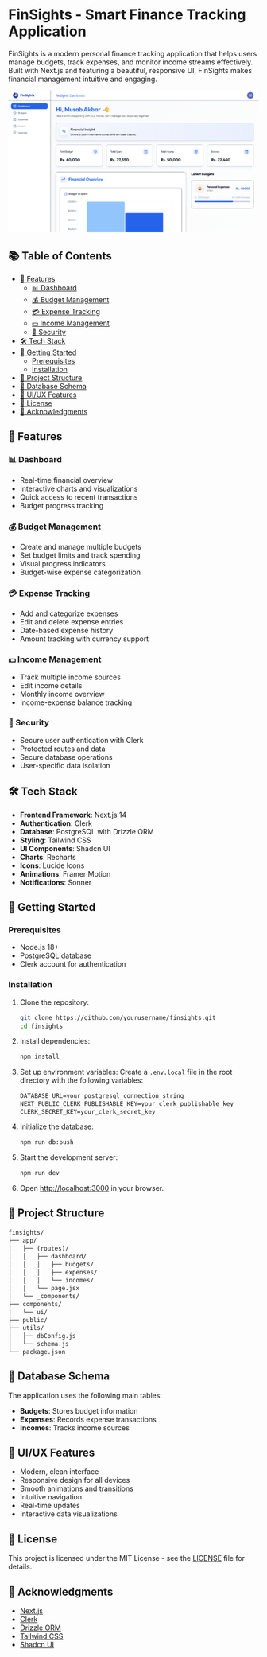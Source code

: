 # FinSights - Smart Finance Tracking Application

FinSights is a modern personal finance tracking application that helps users manage budgets, track expenses, and monitor income streams effectively. Built with Next.js and featuring a beautiful, responsive UI, FinSights makes financial management intuitive and engaging.

![FinSights Dashboard](public/dashboard.png)

## 📚 Table of Contents

- [🌟 Features](#-features)
  - [📊 Dashboard](#-dashboard)
  - [💰 Budget Management](#-budget-management)
  - [💳 Expense Tracking](#-expense-tracking)
  - [💵 Income Management](#-income-management)
  - [🔐 Security](#-security)
- [🛠️ Tech Stack](#️-tech-stack)
- [🚀 Getting Started](#-getting-started)
  - [Prerequisites](#prerequisites)
  - [Installation](#installation)
- [📁 Project Structure](#-project-structure)
- [🔧 Database Schema](#-database-schema)
- [🎨 UI/UX Features](#-uiux-features)
- [📝 License](#-license)
- [🙏 Acknowledgments](#-acknowledgments)

## 🌟 Features

### 📊 Dashboard
- Real-time financial overview
- Interactive charts and visualizations
- Quick access to recent transactions
- Budget progress tracking

### 💰 Budget Management
- Create and manage multiple budgets
- Set budget limits and track spending
- Visual progress indicators
- Budget-wise expense categorization

### 💳 Expense Tracking
- Add and categorize expenses
- Edit and delete expense entries
- Date-based expense history
- Amount tracking with currency support

### 💵 Income Management
- Track multiple income sources
- Edit income details
- Monthly income overview
- Income-expense balance tracking

### 🔐 Security
- Secure user authentication with Clerk
- Protected routes and data
- Secure database operations
- User-specific data isolation

## 🛠️ Tech Stack

- **Frontend Framework**: Next.js 14
- **Authentication**: Clerk
- **Database**: PostgreSQL with Drizzle ORM
- **Styling**: Tailwind CSS
- **UI Components**: Shadcn UI
- **Charts**: Recharts
- **Icons**: Lucide Icons
- **Animations**: Framer Motion
- **Notifications**: Sonner

## 🚀 Getting Started

### Prerequisites

- Node.js 18+ 
- PostgreSQL database
- Clerk account for authentication

### Installation

1. Clone the repository:
   ```bash
   git clone https://github.com/yourusername/finsights.git
   cd finsights
   ```

2. Install dependencies:
   ```bash
   npm install
   ```

3. Set up environment variables:
   Create a `.env.local` file in the root directory with the following variables:
   ```env
   DATABASE_URL=your_postgresql_connection_string
   NEXT_PUBLIC_CLERK_PUBLISHABLE_KEY=your_clerk_publishable_key
   CLERK_SECRET_KEY=your_clerk_secret_key
   ```

4. Initialize the database:
   ```bash
   npm run db:push
   ```

5. Start the development server:
   ```bash
   npm run dev
   ```

6. Open [http://localhost:3000](http://localhost:3000) in your browser.

## 📁 Project Structure

```
finsights/
├── app/
│   ├── (routes)/
│   │   ├── dashboard/
│   │   │   ├── budgets/
│   │   │   ├── expenses/
│   │   │   └── incomes/
│   │   └── page.jsx
│   └── _components/
├── components/
│   └── ui/
├── public/
├── utils/
│   ├── dbConfig.js
│   └── schema.js
└── package.json
```

## 🔧 Database Schema

The application uses the following main tables:

- **Budgets**: Stores budget information
- **Expenses**: Records expense transactions
- **Incomes**: Tracks income sources

## 🎨 UI/UX Features

- Modern, clean interface
- Responsive design for all devices
- Smooth animations and transitions
- Intuitive navigation
- Real-time updates
- Interactive data visualizations

## 📝 License

This project is licensed under the MIT License - see the [LICENSE](LICENSE) file for details.

## 🙏 Acknowledgments

- [Next.js](https://nextjs.org/)
- [Clerk](https://clerk.com/)
- [Drizzle ORM](https://orm.drizzle.team/)
- [Tailwind CSS](https://tailwindcss.com/)
- [Shadcn UI](https://ui.shadcn.com/)
